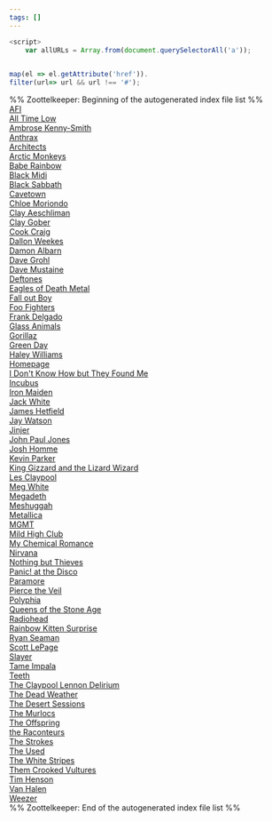 ```yaml
---
tags: []
---
```

   
```js
<script>
	var allURLs = Array.from(document.querySelectorAll('a'));
	

map(el => el.getAttribute('href')).
filter(url=> url && url !== '#');
```
   
%% Zoottelkeeper: Beginning of the autogenerated index file list  %%   
 [AFI](./AFI.md)   
 [All Time Low](./All%20Time%20Low.md)   
 [Ambrose Kenny-Smith](./Ambrose%20Kenny-Smith.md)   
 [Anthrax](./Anthrax.md)   
 [Architects](./Architects.md)   
 [Arctic Monkeys](./Arctic%20Monkeys.md)   
 [Babe Rainbow](./Babe%20Rainbow.md)   
 [Black Midi](./Black%20Midi.md)   
 [Black Sabbath](./Black%20Sabbath.md)   
 [Cavetown](./Cavetown.md)   
 [Chloe Moriondo](./Chloe%20Moriondo.md)   
 [Clay Aeschliman](./Clay%20Aeschliman.md)   
 [Clay Gober](./Clay%20Gober.md)   
 [Cook Craig](./Cook%20Craig.md)   
 [Dallon Weekes](./Dallon%20Weekes.md)   
 [Damon Albarn](./Damon%20Albarn.md)   
 [Dave Grohl](./Dave%20Grohl.md)   
 [Dave Mustaine](./Dave%20Mustaine.md)   
 [Deftones](./Deftones.md)   
 [Eagles of Death Metal](./Eagles%20of%20Death%20Metal.md)   
 [Fall out Boy](./Fall%20out%20Boy.md)   
 [Foo Fighters](./Foo%20Fighters.md)   
 [Frank Delgado](./Frank%20Delgado.md)   
 [Glass Animals](./Glass%20Animals.md)   
 [Gorillaz](./Gorillaz.md)   
 [Green Day](./Green%20Day.md)   
 [Haley Williams](./Haley%20Williams.md)   
 [Homepage](./Homepage.md)   
 [I Don't Know How but They Found Me](./I%20Don%27t%20Know%20How%20but%20They%20Found%20Me.md)   
 [Incubus](./Incubus.md)   
 [Iron Maiden](./Iron%20Maiden.md)   
 [Jack White](./Jack%20White.md)   
 [James Hetfield](./James%20Hetfield.md)   
 [Jay Watson](./Jay%20Watson.md)   
 [Jinjer](./Jinjer.md)   
 [John Paul Jones](./John%20Paul%20Jones.md)   
 [Josh Homme](./Josh%20Homme.md)   
 [Kevin Parker](./Kevin%20Parker.md)   
 [King Gizzard and the Lizard Wizard](./King%20Gizzard%20and%20the%20Lizard%20Wizard.md)   
 [Les Claypool](./Les%20Claypool.md)   
 [Meg White](./Meg%20White.md)   
 [Megadeth](./Megadeth.md)   
 [Meshuggah](./Meshuggah.md)   
 [Metallica](./Metallica.md)   
 [MGMT](./MGMT.md)   
 [Mild High Club](./Mild%20High%20Club.md)   
 [My Chemical Romance](./My%20Chemical%20Romance.md)   
 [Nirvana](./Nirvana.md)   
 [Nothing but Thieves](./Nothing%20but%20Thieves.md)   
 [Panic! at the Disco](./Panic%21%20at%20the%20Disco.md)   
 [Paramore](./Paramore.md)   
 [Pierce the Veil](./Pierce%20the%20Veil.md)   
 [Polyphia](./Polyphia.md)   
 [Queens of the Stone Age](./Queens%20of%20the%20Stone%20Age.md)   
 [Radiohead](./Radiohead.md)   
 [Rainbow Kitten Surprise](./Rainbow%20Kitten%20Surprise.md)   
 [Ryan Seaman](./Ryan%20Seaman.md)   
 [Scott LePage](./Scott%20LePage.md)   
 [Slayer](./Slayer.md)   
 [Tame Impala](./Tame%20Impala.md)   
 [Teeth](./Teeth.md)   
 [The Claypool Lennon Delirium](./The%20Claypool%20Lennon%20Delirium.md)   
 [The Dead Weather](./The%20Dead%20Weather.md)   
 [The Desert Sessions](./The%20Desert%20Sessions.md)   
 [The Murlocs](./The%20Murlocs.md)   
 [The Offspring](./The%20Offspring.md)   
 [the Raconteurs](./the%20Raconteurs.md)   
 [The Strokes](./The%20Strokes.md)   
 [The Used](./The%20Used.md)   
 [The White Stripes](./The%20White%20Stripes.md)   
 [Them Crooked Vultures](./Them%20Crooked%20Vultures.md)   
 [Tim Henson](./Tim%20Henson.md)   
 [Van Halen](./Van%20Halen.md)   
 [Weezer](./Weezer.md)   
%% Zoottelkeeper: End of the autogenerated index file list  %%